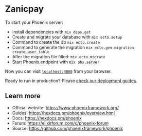 # Zanicpay

To start your Phoenix server:

  * Install dependencies with `mix deps.get`
  * Create and migrate your database with `mix ecto.setup`
  * Command to create the db `mix ecto.create`
  * Command to generate the migration `mix ecto.gen.migration create_user_table`
  * After the migration file filled: `mix ecto.migrate`
  * Start Phoenix endpoint with `mix phx.server`


Now you can visit [`localhost:4000`](http://localhost:4000) from your browser.

Ready to run in production? Please [check our deployment guides](https://hexdocs.pm/phoenix/deployment.html).

## Learn more

  * Official website: https://www.phoenixframework.org/
  * Guides: https://hexdocs.pm/phoenix/overview.html
  * Docs: https://hexdocs.pm/phoenix
  * Forum: https://elixirforum.com/c/phoenix-forum
  * Source: https://github.com/phoenixframework/phoenix
